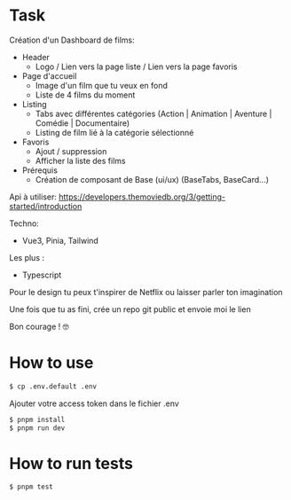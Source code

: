 # Task

Création d'un Dashboard de films:

- Header
  - Logo / Lien vers la page liste / Lien vers la page favoris
- Page d'accueil
  - Image d'un film que tu veux en fond
  - Liste de 4 films du moment
- Listing
  - Tabs avec différentes catégories (Action | Animation | Aventure | Comédie | Documentaire)
  - Listing de film lié à la catégorie sélectionné
- Favoris
  - Ajout / suppression
  - Afficher la liste des films
- Prérequis
  - Création de composant de Base (ui/ux) (BaseTabs, BaseCard...)

Api à utiliser: https://developers.themoviedb.org/3/getting-started/introduction

Techno:

- Vue3, Pinia, Tailwind

Les plus :

- Typescript

Pour le design tu peux t'inspirer de Netflix ou laisser parler ton imagination

Une fois que tu as fini, crée un repo git public et envoie moi le lien

Bon courage ! 🤓

# How to use

```bash
$ cp .env.default .env
```

Ajouter votre access token dans le fichier .env

```bash
$ pnpm install
$ pnpm run dev
```

# How to run tests

```bash
$ pnpm test
```
